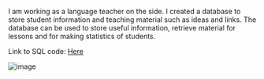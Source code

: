 I am working as a language teacher on the side. I created a database to store student information and teaching material such as ideas and links. The database can be used to store useful information, retrieve material for lessons and for making statistics of students. 

Link to SQL code: [Here]("https://github.com/ToriiX/teaching/blob/main/database_teaching.sql")

![image](https://github.com/user-attachments/assets/3ff43885-432e-4496-a116-be532e8671b5)

